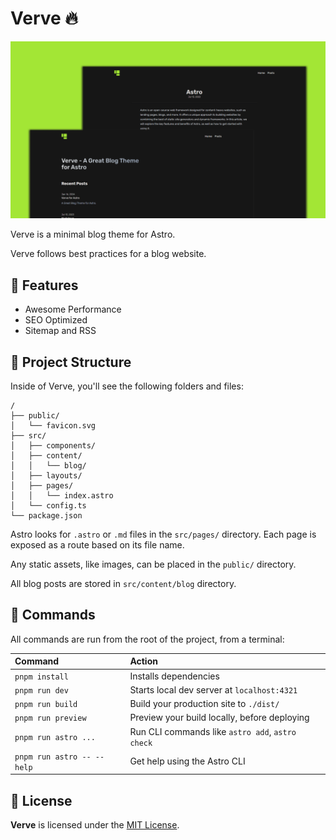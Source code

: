 # Verve 🔥

![Verve](public/vervetheme.png)

Verve is a minimal blog theme for Astro.

Verve follows best practices for a blog website.

## 🎉 Features

- Awesome Performance
- SEO Optimized
- Sitemap and RSS

## 🚀 Project Structure

Inside of Verve, you'll see the following folders and files:

```text
/
├── public/
│   └── favicon.svg
├── src/
│   ├── components/
│   ├── content/
│   │   └── blog/
│   ├── layouts/
│   ├── pages/
│   │   └── index.astro
│   └── config.ts
└── package.json
```

Astro looks for `.astro` or `.md` files in the `src/pages/` directory. Each page is exposed as a route based on its file name.

Any static assets, like images, can be placed in the `public/` directory.

All blog posts are stored in `src/content/blog` directory.

## 🧞 Commands

All commands are run from the root of the project, from a terminal:

| Command                    | Action                                           |
| :------------------------- | :----------------------------------------------- |
| `pnpm install`             | Installs dependencies                            |
| `pnpm run dev`             | Starts local dev server at `localhost:4321`      |
| `pnpm run build`           | Build your production site to `./dist/`          |
| `pnpm run preview`         | Preview your build locally, before deploying     |
| `pnpm run astro ...`       | Run CLI commands like `astro add`, `astro check` |
| `pnpm run astro -- --help` | Get help using the Astro CLI                     |

## 📜 License

**Verve** is licensed under the [MIT License](https://opensource.org/licenses/MIT).
